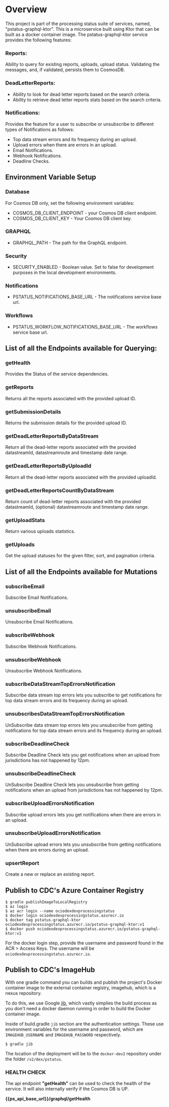 # Overview
This project is part of the processing status suite of services, named, "pstatus-graphql-ktor". This is a microservice built using Ktor that can be built as a docker container image. The pstatus-graphql-ktor service provides the following features:

### Reports:
Ability to query for existing reports, uploads, upload status.
Validating the messages, and, if validated, persists them to CosmosDB. 

### DeadLetterReports:
- Ability to look for dead letter reports based on the search criteria.
- Ability to retrieve dead letter reports stats based on the search criteria.

### Notifications:
Provides the feature for a user to subscribe or unsubscribe to different types of Notifications as follows:

- Top data stream errors and its frequency during an upload.
- Upload errors when there are errors in an upload.
- Email Notifications.
- Webhook Notifications.
- Deadline Checks.

## Environment Variable Setup

### Database

For Cosmos DB only, set the following environment variables:

- COSMOS_DB_CLIENT_ENDPOINT - your Cosmos DB client endpoint.
- COSMOS_DB_CLIENT_KEY - Your Cosmos DB client key.

### GRAPHQL 
- GRAPHQL_PATH - The path for the GraphQL endpoint.

### Security 
- SECURITY_ENABLED - Boolean value. Set to false for development purposes in the local development environments.

### Notifications
- PSTATUS_NOTIFICATIONS_BASE_URL - The notifications service base url.

### Workflows
- PSTATUS_WORKFLOW_NOTIFICATIONS_BASE_URL - The workflows service base url.

## List of all the Endpoints available for Querying:

### getHealth
Provides the Status of the service dependencies.

### getReports
Returns all the reports associated with the provided upload ID.

### getSubmissionDetails
Returns the submission details for the provided upload ID.

### getDeadLetterReportsByDataStream
Return all the dead-letter reports associated with the provided datastreamId, datastreamroute and timestamp date range.

### getDeadLetterReportsByUploadId
Return all the dead-letter reports associated with the provided uploadId.

### getDeadLetterReportsCountByDataStream
Return count of dead-letter reports associated with the provided datastreamId, (optional) datastreamroute and timestamp date range.

### getUploadStats
Return various uploads statistics.

### getUploads
Get the upload statuses for the given filter, sort, and pagination criteria.


## List of all the Endpoints available for Mutations

### subscribeEmail
Subscribe Email Notifications.

### unsubscribeEmail
Unsubscribe Email Notifications.

### subscribeWebhook
Subscribe Webhook Notifications.

### unsubscribeWebhook
Unsubscribe Webhook Notifications.

### subscribeDataStreamTopErrorsNotification
Subscribe data stream top errors lets you subscribe to get notifications for top data stream errors and its frequency during an upload.

### unsubscribesDataStreamTopErrorsNotification
UnSubscribe data stream top errors lets you unsubscribe from getting notifications for top data stream errors and its frequency during an upload.

### subscribeDeadlineCheck
Subscribe Deadline Check lets you get notifications when an upload from jurisdictions has not happened by 12pm.

### unsubscribeDeadlineCheck
UnSubscribe Deadline Check lets you unsubscribe from getting notifications when an upload from jurisdictions has not happened by 12pm.

### subscribeUploadErrorsNotification
Subscribe upload errors lets you get notifications when there are errors in an upload.

### unsubscribeUploadErrorsNotification
UnSubscribe upload errors lets you unsubscribe from getting notifications when there are errors during an upload.

### upsertReport
Create a new or replace an existing report. 

## Publish to CDC's Azure Container Registry
```commandline
$ gradle publishImageToLocalRegistry
$ az login
$ az acr login --name ociodexdevprocessingstatus
$ docker login ociodexdevprocessingstatus.azurecr.io
$ docker tag pstatus-graphql-ktor ociodexdevprocessingstatus.azurecr.io/pstatus-graphql-ktor:v1
$ docker push ociodexdevprocessingstatus.azurecr.io/pstatus-graphql-ktor:v1 
```
For the docker login step, provide the username and password found in the ACR > Access Keys.  The username will be `ociodexdevprocessingstatus.azurecr.io`.

## Publish to CDC's ImageHub
With one gradle command you can builds and publish the project's Docker container image to the external container registry, imagehub, which is a nexus repository.

To do this, we use Google [jib](https://cloud.google.com/java/getting-started/jib), which vastly simplies the build process as you don't need a docker daemon running in order to build the Docker container image.

Inside of build.gradle `jib` section are the authentication settings.  These use environment variables for the username and password, which are `IMAGEHUB_USERNAME` and `IMAGEHUB_PASSWORD` respectively.
```commandline
$ gradle jib
```
The location of the deployment will be to the `docker-dev2` repository under the folder `/v2/dex/pstatus`. 

### HEALTH CHECK
The api endpoint **"getHealth"** can be used to check the health of the service. It will also internally verify if the Cosmos DB is UP.

**{{ps_api_base_url}}/graphql/getHealth**

